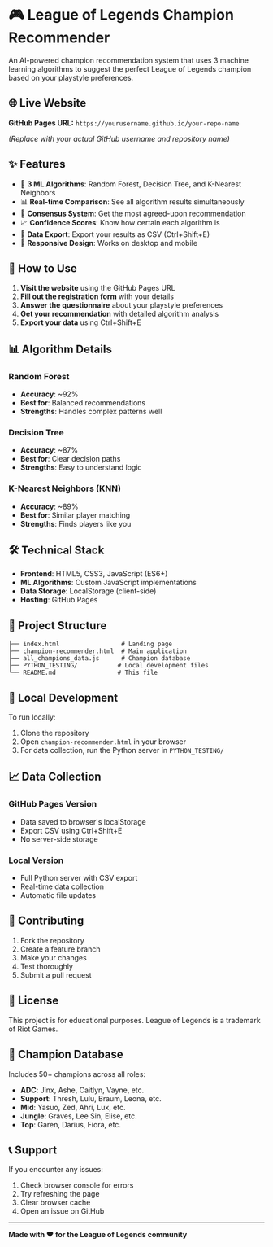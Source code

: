 # 🎮 League of Legends Champion Recommender

An AI-powered champion recommendation system that uses 3 machine learning algorithms to suggest the perfect League of Legends champion based on your playstyle preferences.

## 🌐 Live Website

**GitHub Pages URL:** `https://yourusername.github.io/your-repo-name`

*(Replace with your actual GitHub username and repository name)*

## ✨ Features

- 🤖 **3 ML Algorithms**: Random Forest, Decision Tree, and K-Nearest Neighbors
- 📊 **Real-time Comparison**: See all algorithm results simultaneously
- 🎯 **Consensus System**: Get the most agreed-upon recommendation
- 📈 **Confidence Scores**: Know how certain each algorithm is
- 💾 **Data Export**: Export your results as CSV (Ctrl+Shift+E)
- 📱 **Responsive Design**: Works on desktop and mobile

## 🚀 How to Use

1. **Visit the website** using the GitHub Pages URL
2. **Fill out the registration form** with your details
3. **Answer the questionnaire** about your playstyle preferences
4. **Get your recommendation** with detailed algorithm analysis
5. **Export your data** using Ctrl+Shift+E

## 📊 Algorithm Details

### Random Forest
- **Accuracy**: ~92%
- **Best for**: Balanced recommendations
- **Strengths**: Handles complex patterns well

### Decision Tree
- **Accuracy**: ~87%
- **Best for**: Clear decision paths
- **Strengths**: Easy to understand logic

### K-Nearest Neighbors (KNN)
- **Accuracy**: ~89%
- **Best for**: Similar player matching
- **Strengths**: Finds players like you

## 🛠️ Technical Stack

- **Frontend**: HTML5, CSS3, JavaScript (ES6+)
- **ML Algorithms**: Custom JavaScript implementations
- **Data Storage**: LocalStorage (client-side)
- **Hosting**: GitHub Pages

## 📁 Project Structure

```
├── index.html                 # Landing page
├── champion-recommender.html  # Main application
├── all_champions_data.js      # Champion database
├── PYTHON_TESTING/           # Local development files
└── README.md                 # This file
```

## 🔧 Local Development

To run locally:

1. Clone the repository
2. Open `champion-recommender.html` in your browser
3. For data collection, run the Python server in `PYTHON_TESTING/`

## 📈 Data Collection

### GitHub Pages Version
- Data saved to browser's localStorage
- Export CSV using Ctrl+Shift+E
- No server-side storage

### Local Version
- Full Python server with CSV export
- Real-time data collection
- Automatic file updates

## 🤝 Contributing

1. Fork the repository
2. Create a feature branch
3. Make your changes
4. Test thoroughly
5. Submit a pull request

## 📄 License

This project is for educational purposes. League of Legends is a trademark of Riot Games.

## 🎯 Champion Database

Includes 50+ champions across all roles:
- **ADC**: Jinx, Ashe, Caitlyn, Vayne, etc.
- **Support**: Thresh, Lulu, Braum, Leona, etc.
- **Mid**: Yasuo, Zed, Ahri, Lux, etc.
- **Jungle**: Graves, Lee Sin, Elise, etc.
- **Top**: Garen, Darius, Fiora, etc.

## 📞 Support

If you encounter any issues:
1. Check browser console for errors
2. Try refreshing the page
3. Clear browser cache
4. Open an issue on GitHub

---

**Made with ❤️ for the League of Legends community**